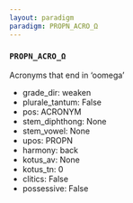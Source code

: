 ```yaml
---
layout: paradigm
paradigm: PROPN_ACRO_Ω
---
```

### ` PROPN_ACRO_Ω `

Acronyms that end in ‘oomega’
* grade_dir: weaken
* plurale_tantum: False
* pos: ACRONYM
* stem_diphthong: None
* stem_vowel: None
* upos: PROPN
* harmony: back
* kotus_av: None
* kotus_tn: 0
* clitics: False
* possessive: False
